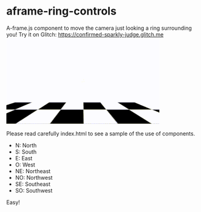 # aframe-ring-controls
A-frame.js component to move the camera just looking a ring surrounding you! 
Try it on Glitch: https://confirmed-sparkly-judge.glitch.me
![aframe-ring-controls-sample](https://github.com/disketteomelette/aframe-ring-controls/blob/main/samplevideo.gif?raw=true)

Please read carefully index.html to see a sample of the use of components.

- N: North
- S: South
- E: East
- O: West
- NE: Northeast
- NO: Northwest
- SE: Southeast
- SO: Southwest

Easy!
